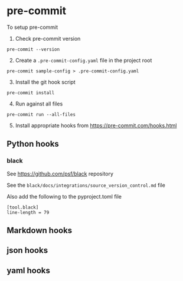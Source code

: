 # pre-commit

To setup pre-commit

1. Check pre-commit version

```
pre-commit --version
```

2. Create a `.pre-commit-config.yaml` file in the project root

```
pre-commit sample-config > .pre-commit-config.yaml
```

3. Install the git hook script

```
pre-commit install
```

4. Run against all files

```
pre-commit run --all-files
```

5. Install appropriate hooks from https://pre-commit.com/hooks.html

## Python hooks

### black

See https://github.com/psf/black repository

See the `black/docs/integrations/source_version_control.md` file

Also add the following to the pyproject.toml file

```
[tool.black]
line-length = 79
```

## Markdown hooks

## json hooks

## yaml hooks
